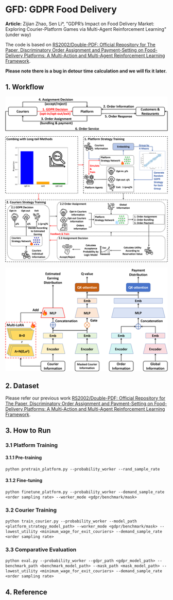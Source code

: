 # GFD: GDPR Food Delivery

**Article:** Zijian Zhao, Sen Li*, "GDPR’s Impact on Food Delivery Market: Exploring Courier-Platform Games via Multi-Agent Reinforcement Learning" (under way)

The code is based on [RS2002/Double-PDF: Official Repository for The Paper, Discriminatory Order Assignment and Payment-Setting on Food-Delivery Platforms: A Multi-Action and Multi-Agent Reinforcement Learning Framework](https://github.com/RS2002/Double-PDF).



**Please note there is a bug in detour time calculation and we will fix it later.**



## 1. Workflow

![](./img/workflow.png)

![](./img/main.png)

![](./img/network.png)

## 2. Dataset

Please refer our previous work [RS2002/Double-PDF: Official Repository for The Paper, Discriminatory Order Assignment and Payment-Setting on Food-Delivery Platforms: A Multi-Action and Multi-Agent Reinforcement Learning Framework](https://github.com/RS2002/Double-PDF).



## 3. How to Run

### 3.1 Platform Training

#### 3.1.1 Pre-training

```shell
python pretrain_platform.py --probability_worker --rand_sample_rate
```



#### 3.1.2 Fine-tuning

```shell
python finetune_platform.py --probability_worker --demand_sample_rate <order sampling rate> --worker_mode <gdpr/benchmark/mask>
```



### 3.2 Courier Training

```shell
python train_courier.py --probability_worker --model_path <platform_strategy_model_path> --worker_mode <gdpr/benchmark/mask> --lowest_utility <minimum_wage_for_exit_couriers> --demand_sample_rate <order sampling rate>
```



### 3.3 Comparative Evaluation

```shell
python eval.py --probability_worker --gdpr_path <gdpr_model_path> --benchmark_path <benchmark_model_path> --mask_path <mask_model_path> --lowest_utility <minimum_wage_for_exit_couriers> --demand_sample_rate <order sampling rate>
```



## 4. Reference

```

```

